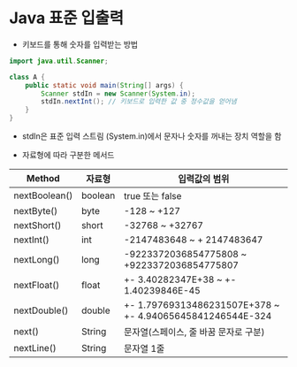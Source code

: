 # Java 표준 입출력

- 키보드를 통해 숫자를 입력받는 방법

```java
import java.util.Scanner;

class A {
    public static void main(String[] args) {
        Scanner stdIn = new Scanner(System.in);
        stdIn.nextInt(); // 키보드로 입력한 값 중 정수값을 얻어냄
    }
}
```

- stdIn은 표준 입력 스트림 (System.in)에서 문자나 숫자를 꺼내는 장치 역할을 함



- 자료형에 따라 구분한 메서드

| Method        | 자료형  | 입력값의 범위                                             |
| ------------- | ------- | --------------------------------------------------------- |
| nextBoolean() | boolean | true 또는 false                                           |
| nextByte()    | byte    | -128 ~ +127                                               |
| nextShort()   | short   | -32768 ~ +32767                                           |
| nextInt()     | int     | -2147483648 ~ + 2147483647                                |
| nextLong()    | long    | -9223372036854775808 ~ +9223372036854775807               |
| nextFloat()   | float   | +- 3.40282347E+38 ~ +- 1.40239846E-45                     |
| nextDouble()  | double  | +- 1.79769313486231507E+378 ~ +- 4.94065645841246544E-324 |
| next()        | String  | 문자열(스페이스, 줄 바꿈 문자로 구분)                     |
| nextLine()    | String  | 문자열 1줄                                                |

